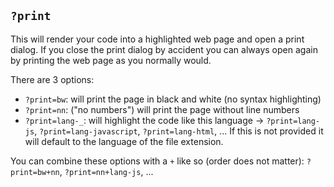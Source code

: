 ## `?print`

This will render your code into a highlighted web page and open a print dialog. If you close the print dialog by accident you can always open again by printing the web page as you normally would.

There are 3 options:

- `?print=bw`: will print the page in black and white (no syntax highlighting)
- `?print=nn`: ("no numbers") will print the page without line numbers
- `?print=lang-_`: will highlight the code like this language -> `?print=lang-js`, `?print=lang-javascript`, `?print=lang-html`, ... If this is not provided it will default to the language of the file extension.

You can combine these options with a `+` like so (order does not matter): `?print=bw+nn`, `?print=nn+lang-js`, ...
